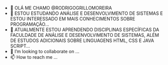 - 👋 OLÁ ME CHAMO @RODRIGOGRILLOMOREIRA
- 👀 ESTOU ESTUDANDO ANÁLISE E DESENVOLVIMENTO DE SISTEMAS E ESTOU INTERESSADO EM MAIS CONHECIMENTOS SOBRE PROGRAMAÇÃO...
- 🌱 ATUALMENTE ESTOU APRENDENDO DISCIPLINAS ESPECÍFICAS DA FACULDADE DE ANÁLISE E DESENVOLVIMENTO DE SISTEMAS, ALÉM DE ESTUDOS ADICIONAIS SOBRE LINGUAGENS HTML, CSS E JAVA SCRIPT...
- 💞️ I’m looking to collaborate on ...
- 📫 How to reach me ...

<!---
RODRIGOGRILLOMOREIRA/RODRIGOGRILLOMOREIRA is a ✨ special ✨ repository because its `README.md` (this file) appears on your GitHub profile.
You can click the Preview link to take a look at your changes.
--->
